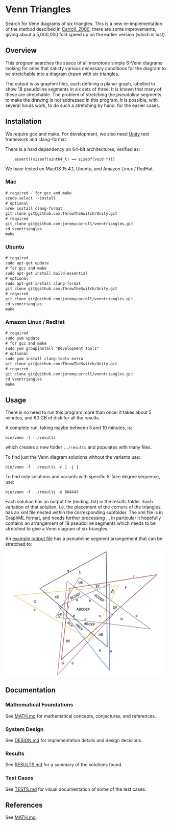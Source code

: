 # Venn Triangles

Search for Venn diagrams of six triangles.
This is a new re-implementation of the method descibed in [Carroll, 2000](https://shiftleft.com/mirrors/www.hpl.hp.com/techreports/2000/HPL-2000-73.pdf); there are some improvements, giving about a 5,000,000 fold speed up on the earlier version (which is lost).

## Overview

This program searches the space of all monotone simple 6-Venn diagrams looking
for ones that satisfy various necessary conditions for the diagram to be stretchable
into a diagram drawn with six triangles.

The output is as graphml files, each defining a planar graph, labelled to show
18 pseudoline segments in six sets of three.
It is known that many of these are stretchable. 
The problem of stretching the pseudoline segments to make the drawing is not addressed in this program.
It is possible, with several hours work, to do such a stretching by hand, for the easier cases.

## Installation

We require gcc and make. For development, we also 
need [Unity](https://github.com/ThrowTheSwitch/Unity) test framework and clang-format.

There is a hard dependency on 64-bit architectures, verified as:
```
    assert((sizeof(uint64_t) == sizeof(void *)))
```

We have tested on MacOS 15.4.1, Ubuntu, and Amazon Linux / RedHat.

### Mac
```
# required - for gcc and make
xcode-select --install
# optional
brew install clang-format 
git clone git@github.com:ThrowTheSwitch/Unity.git
# required
git clone git@github.com:jeremycarroll/venntriangles.git
cd venntriangles
make
```

### Ubuntu
```
# required
sudo apt-get update
# for gcc and make
sudo apt-get install build-essential
# optional
sudo apt-get install clang-format
git clone git@github.com:ThrowTheSwitch/Unity.git
# required
git clone git@github.com:jeremycarroll/venntriangles.git
cd venntriangles
make
```

### Amazon Linux / RedHat
```
# required
sudo yum update
# for gcc and make
sudo yum groupinstall "Development Tools"
# optional
sudo yum install clang-tools-extra
git clone git@github.com:ThrowTheSwitch/Unity.git
# required
git clone git@github.com:jeremycarroll/venntriangles.git
cd venntriangles
make
```

## Usage

There is no need to run this program more than once: it takes about 5 minutes, and 60 GB of disk for all the results.

A complete run, taking maybe between 5 and 10 minutes, is:
```
bin/venn -f ../results
```
which creates a new folder `../results` and populates with many files.

To find just the Venn diagram solutions without the variants use:
```
bin/venn -f ../results -n 1 -j 1
```

To find only solutions and variants with specific 
5-face degree sequence, use:
```
bin/venn -f ../results -d 664443
```

Each solution has an output file (ending .txt) in the results folder. 
Each variation of that solution, i.e. the placement of the corners of the triangles,
has an xml file nested within the corresponding subfolder. The xml file is in GraphML
format, and needs further processing ... in particular it hopefully contains an 
arrangement of 18 pseudoline segments which needs to be stretched to give a Venn diagram
of six triangles.

An [example output file](./docs/555444-64-27-005.xml) has a pseudoline segment arrangement
that can be stretched to:

<img src="./images/carroll2000bis.jpg" alt="A 6-Venn Diagram" width="900"/>

## Documentation

### Mathematical Foundations

See [MATH.md](docs/MATH.md) for mathematical concepts, conjectures, and references.

### System Design

See [DESIGN.md](docs/DESIGN.md) for implementation details and design decisions.

### Results

See [RESULTS.md](docs/RESULTS.md) for a summary of the solutions found.

### Test Cases

See [TESTS.md](docs/TESTS.md) for visual documentation of some of the test cases.

## References

See [MATH.md](docs/MATH.md#references).

